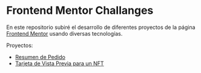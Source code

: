 # Frontend Mentor Challanges
En este repositorio subiré el desarrollo de diferentes proyectos de la página [Frontend Mentor](https://www.frontendmentor.io/home) usando diversas tecnologías.

Proyectos:

* [Resumen de Pedido](https://sdann26.github.io/frontend-mentor/order-summary-component-main/)
* [Tarjeta de Vista Previa para un NFT](https://sdann26.github.io/frontend-mentor/nft-preview-card-component-main/)
